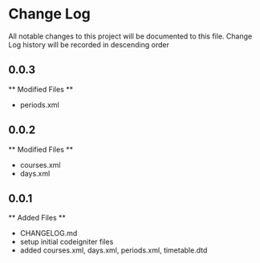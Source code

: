 # Change Log
All notable changes to this project will be documented to this file.
Change Log history will be recorded in descending order

## 0.0.3
** Modified Files **
- periods.xml

## 0.0.2
** Modified Files **
- courses.xml
- days.xml

## 0.0.1
** Added Files **
- CHANGELOG.md
- setup initial codeigniter files
- added courses.xml, days.xml, periods.xml, timetable.dtd
